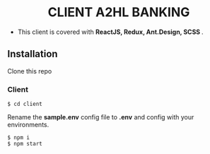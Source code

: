 # <div align="center">CLIENT A2HL BANKING</div>    
- This client is covered with <b> ReactJS, Redux, Ant.Design, SCSS </b>.

## Installation
Clone this repo
### Client
```code
$ cd client
```
Rename the __sample.env__ config file to __.env__ and config with your environments.

``` code
$ npm i
$ npm start
```